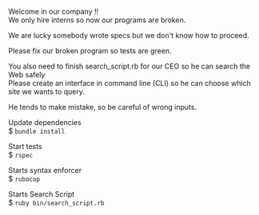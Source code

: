 Welcome in our company !!  
We only hire interns so now our programs are broken.  

We are lucky somebody wrote specs but we don't know how to proceed.  

Please fix our broken program so tests are green.  

You also need to finish search_script.rb for our CEO so he can search the Web safely  
Please create an interface in command line (CLI) so he can choose which site we wants to query.

He tends to make mistake, so be careful of wrong inputs.  

Update dependencies  
$ `bundle install`

Start tests  
$ `rspec`

Starts syntax enforcer  
$ `rubocop`

Starts Search Script  
$ `ruby bin/search_script.rb`
